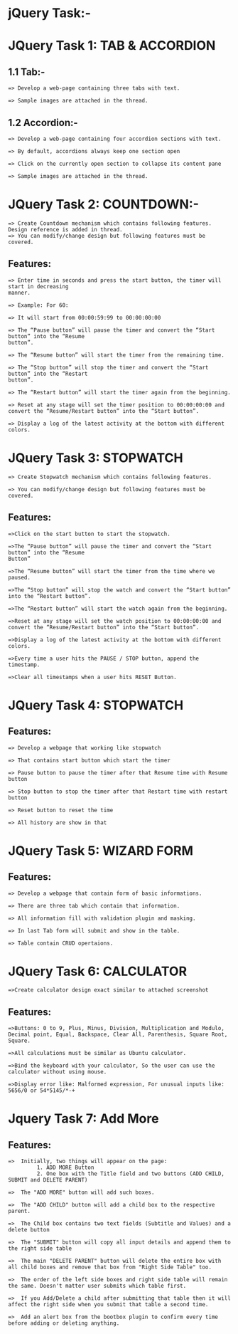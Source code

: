 # jQuery Task:-

# JQuery Task 1: TAB & ACCORDION

## 1.1 Tab:-

    => Develop a web-page containing three tabs with text.

    => Sample images are attached in the thread.

## 1.2 Accordion:-

    => Develop a web-page containing four accordion sections with text.

    => By default, accordions always keep one section open

    => Click on the currently open section to collapse its content pane

    => Sample images are attached in the thread.

# JQuery Task 2: COUNTDOWN:-

    => Create Countdown mechanism which contains following features. Design reference is added in thread.
    => You can modify/change design but following features must be covered.

## Features:

    => Enter time in seconds and press the start button, the timer will start in decreasing
    manner.

    => Example: For 60:

    => It will start from 00:00:59:99 to 00:00:00:00

    => The “Pause button” will pause the timer and convert the “Start button” into the “Resume
    button”.

    => The “Resume button” will start the timer from the remaining time.

    => The “Stop button” will stop the timer and convert the “Start button” into the “Restart
    button”.

    => The “Restart button” will start the timer again from the beginning.

    => Reset at any stage will set the timer position to 00:00:00:00 and convert the “Resume/Restart button” into the “Start button”.

    => Display a log of the latest activity at the bottom with different colors.

# JQuery Task 3: STOPWATCH

    => Create Stopwatch mechanism which contains following features.

    => You can modify/change design but following features must be covered.

## Features:

    =>Click on the start button to start the stopwatch.

    =>The “Pause button” will pause the timer and convert the “Start button” into the “Resume
    Button”

    =>The “Resume button” will start the timer from the time where we paused.

    =>The “Stop button” will stop the watch and convert the “Start button” into the “Restart button”.

    =>The “Restart button” will start the watch again from the beginning.

    =>Reset at any stage will set the watch position to 00:00:00:00 and convert the “Resume/Restart button” into the “Start button”.

    =>Display a log of the latest activity at the bottom with different colors.

    =>Every time a user hits the PAUSE / STOP button, append the timestamp.

    =>Clear all timestamps when a user hits RESET Button.

# JQuery Task 4: STOPWATCH

## Features:

    => Develop a webpage that working like stopwatch

    => That contains start button which start the timer

    => Pause button to pause the timer after that Resume time with Resume button

    => Stop button to stop the timer after that Restart time with restart button

    => Reset button to reset the time 

    => All history are show in that

# JQuery Task 5: WIZARD FORM

## Features:

    => Develop a webpage that contain form of basic informations.

    => There are three tab which contain that information.

    => All information fill with validation plugin and masking.

    => In last Tab form will submit and show in the table.
    
    => Table contain CRUD opertaions.


# JQuery Task 6: CALCULATOR

    =>Create calculator design exact similar to attached screenshot

## Features:

    =>Buttons: 0 to 9, Plus, Minus, Division, Multiplication and Modulo, Decimal point, Equal, Backspace, Clear All, Parenthesis, Square Root, Square.

    =>All calculations must be similar as Ubuntu calculator.

    =>Bind the keyboard with your calculator, So the user can use the calculator without using mouse.

    =>Display error like: Malformed expression, For unusual inputs like: 5656/0 or 54*5145/*-+

# Jquery Task 7: Add More

## Features:

    =>  Initially, two things will appear on the page:
             1. ADD MORE Button
             2. One box with the Title field and two buttons (ADD CHILD, SUBMIT and DELETE PARENT)

    =>  The "ADD MORE" button will add such boxes.

    =>  The "ADD CHILD" button will add a child box to the respective parent.

    =>  The Child box contains two text fields (Subtitle and Values) and a delete button

    =>  The "SUBMIT" button will copy all input details and append them to the right side table

    =>  The main "DELETE PARENT" button will delete the entire box with all child boxes and remove that box from "Right Side Table" too.

    =>  The order of the left side boxes and right side table will remain the same. Doesn't matter user submits which table first.

    =>  If you Add/Delete a child after submitting that table then it will affect the right side when you submit that table a second time.

    =>  Add an alert box from the bootbox plugin to confirm every time before adding or deleting anything.
